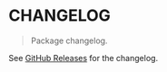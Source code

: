 # CHANGELOG

> Package changelog.

See [GitHub Releases](https://github.com/stdlib-js/string/replace/releases) for the changelog.
